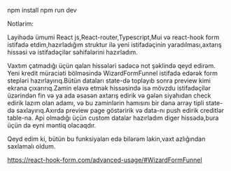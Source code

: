 npm install
npm run dev


Notlarim: 

Layihədə ümumi React js,React-router,Typescript,Mui və react-hook form istifadə etdim,hazırladığım struktur ilə
yeni istifadəçinin yaradılması,axtarış hissəsi və istifadəçilər səhifələrini hazırladım.

Vaxtım çatmadığı üçün qalan hissələri sadəcə not şəklində qeyd edirəm.
Yeni kredit müraciəti bölməsində WizardFormFunnel istifadə edərək form stepləri hazırlayırıq.Bütün dataları state-də toplayıb sonra preview kimi ekrana
çıxarırıq.Zamin elavə etmək hissəsində isə mövzdu istifadəçilər üzərindən fin və ya ada əsasən axtarış edirik və gələn siyahıdan check edirik lazım olan adamı,
və bu zaminlərin hamısını bir dənə array tipli state-də saxlayırıq.Axırda preview page göstəririk və data-nı push edirik creditlər table-na. Api olmadığı üçün custom 
datalar hazırladım diger hissədə,bura üçün də eyni məntiq olacaqdır.

Qeyd edim ki, bütün bu funksiyaları edə bilərəm lakin,vaxt azlığından saxlamalı oldum.

https://react-hook-form.com/advanced-usage/#WizardFormFunnel